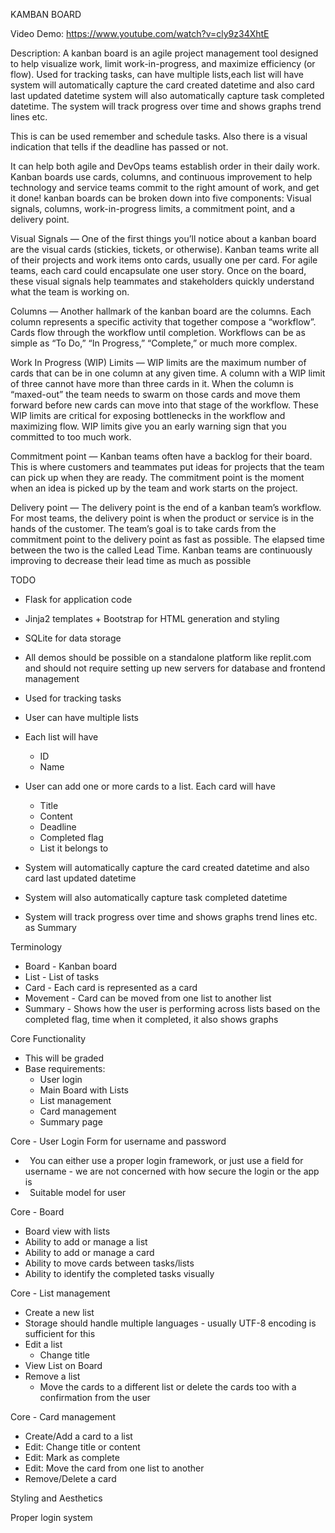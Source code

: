 ﻿KAMBAN BOARD
 
Video Demo: https://www.youtube.com/watch?v=cly9z34XhtE

Description: A kanban board is an agile project management tool designed to help visualize work, limit work-in-progress, and maximize efficiency (or flow).
Used for tracking tasks, can have multiple lists,each list will have system will automatically capture the card created datetime and also card last updated datetime system will also automatically capture task completed datetime.
The system will track progress over time and shows graphs trend lines etc. 

This is can be used remember and schedule tasks.
Also there is a visual indication that tells if the deadline has passed or not.

It can help both agile and DevOps teams establish order in their daily work. Kanban boards use cards, columns, and continuous improvement to help technology and service teams commit to the right amount of work, and get it done!
kanban boards can be broken down into five components: Visual signals, columns, work-in-progress limits, a commitment point, and a delivery point.

Visual Signals — One of the first things you’ll notice about a kanban board are the visual cards (stickies, tickets, or otherwise). Kanban teams write all of their projects and work items onto cards, usually one per card. For agile teams, each card could encapsulate one user story. Once on the board, these visual signals help teammates and stakeholders quickly understand what the team is working on.

Columns — Another hallmark of the kanban board are the columns. Each column represents a specific activity that together compose a “workflow”. Cards flow through the workflow until completion. Workflows can be as simple as “To Do,” “In Progress,” “Complete,” or much more complex.

Work In Progress (WIP) Limits — WIP limits are the maximum number of cards that can be in one column at any given time. A column with a WIP limit of three cannot have more than three cards in it. When the column is “maxed-out” the team needs to swarm on those cards and move them forward before new cards can move into that stage of the workflow. These WIP limits are critical for exposing bottlenecks in the workflow and maximizing flow. WIP limits give you an early warning sign that you committed to too much work.

Commitment point — Kanban teams often have a backlog for their board. This is where customers and teammates put ideas for projects that the team can pick up when they are ready. The commitment point is the moment when an idea is picked up by the team and work starts on the project.

Delivery point — The delivery point is the end of a kanban team’s workflow. For most teams, the delivery point is when the product or service is in the hands of the customer. The team’s goal is to take cards from the commitment point to the delivery point as fast as possible. The elapsed time between the two is the called Lead Time. Kanban teams are continuously improving to decrease their lead time as much as possible


TODO

- Flask for application code
- Jinja2 templates + Bootstrap for HTML generation and styling
- SQLite for data storage
- All demos should be possible on a standalone platform like replit.com and should not require setting up new servers for database and frontend management


- Used for tracking tasks
- User can have multiple lists
- Each list will have
  - ID
  - Name
- User can add one or more cards to a list. Each card will have
  - Title
  - Content
  - Deadline
  - Completed flag
  - List it belongs to
- System will automatically capture the card created datetime and also card last updated datetime
- System will also automatically capture task completed datetime
- System will track progress over time and shows graphs trend lines etc. as Summary

Terminology

- Board - Kanban board
- List - List of tasks
- Card - Each card is represented as a card
- Movement - Card can be moved from one list to another list
- Summary - Shows how the user is performing across lists based on the completed flag, time when it completed, it also shows graphs


Core Functionality

- This will be graded 
- Base requirements:
  - User login
  - Main Board with Lists
  - List management
  - Card management
  - Summary page

Core - User Login
Form for username and password

- ` `You can either use a proper login framework, or just use a field for username - we are not concerned with how secure the login or the app is
- ` `Suitable model for user

Core - Board

- Board view with lists
- Ability to add or manage a list
- Ability to add or manage a card
- Ability to move cards between tasks/lists
- Ability to identify the completed tasks visually

Core - List management

- Create a new list
- Storage should handle multiple languages - usually UTF-8 encoding is sufficient for this
- Edit a list
  - Change title
- View List on Board
- Remove a list
  - Move the cards to a different list or delete the cards too with a confirmation from the user

Core - Card management

- Create/Add a card to a list
- Edit: Change title or content
- Edit: Mark as complete
- Edit: Move the card from one list to another
- Remove/Delete a card

Styling and Aesthetics

Proper login system












